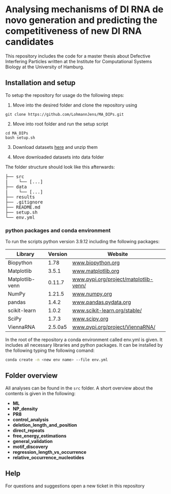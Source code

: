 # Analysing mechanisms of DI RNA de novo generation and predicting the competitiveness of new DI RNA candidates

This repository includes the code for a master thesis about Defective Interfering Particles written at the Institute for Computational Systems Biology at the University of Hamburg.


## Installation and setup

To setup the repository for usage do the following steps:


1. Move into the desired folder and clone the repository using

```
git clone https://github.com/LohmannJens/MA_DIPs.git
```

2. Move into root folder and run the setup script

```
cd MA_DIPs
bash setup.sh
```

3. Download datasets [here](https://drive.google.com/drive/folders/1QAxqjZMCb7OJyK3GxBGogCJKs3rX65Ya) and unzip them

4. Move downloaded datasets into data folder

The folder structure should look like this afterwards:

<pre>
├── src
|    └── [...]
├── data
|    └── [...]
├── results
├── .gitignore
├── README.md
├── setup.sh
└── env.yml
</pre>


### python packages and conda environment

To run the scripts python version 3.9.12 including the following packages:

| Library         | Version | Website                               |
|-----------------|---------|---------------------------------------|
| Biopython       | 1.78    | www.biopython.org                     |
| Matplotlib      | 3.5.1   | www.matplotlib.org                    |
| Matplotlib-venn | 0.11.7  | www.pypi.org/project/matplotlib-venn/ |
| NumPy           | 1.21.5  | www.numpy.org                         |
| pandas          | 1.4.2   | www.pandas.pydata.org                 |
| scikit-learn    | 1.0.2   | www.scikit-learn.org/stable/          |
| SciPy           | 1.7.3   | www.scipy.org                         |
| ViennaRNA       | 2.5.0a5 | www.pypi.org/project/ViennaRNA/       |

In the root of the repository a conda environment called env.yml is given. It includes all necessary libraries and python packages. It can be installed by the following typing the following comand:

```bash
conda create -n <new env name> --file env.yml
```


## Folder overview

All analyses can be found in the ```src``` folder. A short overview about the contents is given in the following:

- **ML**
- **NP_density**
- **PR8**
- **control_analysis**
- **deletion_length_and_position**
- **direct_repeats**
- **free_energy_estimations**
- **general_validation**
- **motif_discovery**
- **regression_length_vs_occurrence**
- **relative_occurrence_nucleotides**


## Help
For questions and suggestions open a new ticket in this repository
